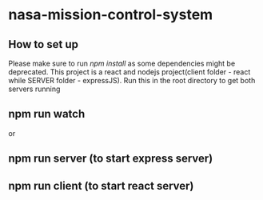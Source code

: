 # nasa-mission-control-system
## How to set up
Please make sure to run *npm install* as some dependencies might be deprecated. This project is a react and nodejs project(client folder - react while SERVER folder - expressJS).
Run this in the root directory to get both servers running
## npm run watch
or 
## npm run server (to start express server)
## npm run client (to start react server)
